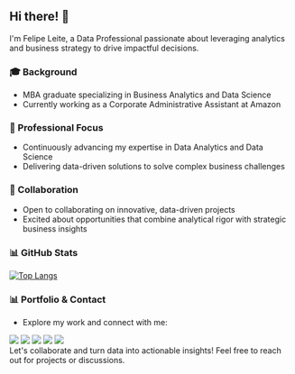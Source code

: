 ## Hi there! 👋

I'm Felipe Leite, a Data Professional passionate about leveraging analytics and business strategy to drive impactful decisions.

### 🎓 Background
- MBA graduate specializing in Business Analytics and Data Science
- Currently working as a Corporate Administrative Assistant at Amazon

### 💼 Professional Focus
- Continuously advancing my expertise in Data Analytics and Data Science
- Delivering data-driven solutions to solve complex business challenges

### 🤝 Collaboration
- Open to collaborating on innovative, data-driven projects
- Excited about opportunities that combine analytical rigor with strategic business insights

### 📊 GitHub Stats

[![Top Langs](https://github-readme-stats-git-masterrstaa-rickstaa.vercel.app/api/top-langs/?username=FelipeLeiteDS)](https://github.com/FelipeLeiteDS/github-readme-stats)

### 📊 Portfolio & Contact
- Explore my work and connect with me:

<div> 
  <a href = "https://linktr.ee/FelipeLeiteDS"><img src="https://img.shields.io/badge/LinkTree-1de9b6?logo=linktree&logoColor=white" target="_blank"></a>
  <a href = "https://www.linkedin.com/in/felipeleiteds/" target="_blank"><img src="https://custom-icon-badges.demolab.com/badge/LinkedIn-0A66C2?logo=linkedin-white&logoColor=fff" target="_blank"></a> 
  <a href = "https://www.felipeleite.ca"><img src="https://img.shields.io/badge/FelipeLeite.ca-%23000000.svg?logo=wix&logoColor=white" target="_blank"></a>
  <a href = "https://medium.com/@felipeleiteds"><img src="https://img.shields.io/badge/Medium-%23000000.svg?logo=medium&logoColor=white" target="_blank"></a>
  <a href = "mailto:felipe.nog.leite@gmail.com"><img src="https://img.shields.io/badge/Gmail-D14836?logo=gmail&logoColor=white" target="_blank"></a>
  
</div>
Let's collaborate and turn data into actionable insights! Feel free to reach out for projects or discussions.

